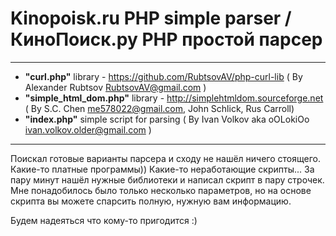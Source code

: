 <h1>Kinopoisk.ru PHP simple parser / КиноПоиск.ру PHP простой парсер</h1>
<hr />

- <b>"curl.php"</b> library - https://github.com/RubtsovAV/php-curl-lib ( By Alexander Rubtsov <RubtsovAV@gmail.com> )
- <b>"simple_html_dom.php"</b> library - http://simplehtmldom.sourceforge.net ( By S.C. Chen <me578022@gmail.com>, John Schlick, Rus Carroll)
- <b>"index.php"</b> simple script for parsing ( By Ivan Volkov aka oOLokiOo <ivan.volkov.older@gmail.com> )
<hr />

Поискал готовые варианты парсера и сходу не нашёл ничего стоящего. Какие-то платные программы)) Какие-то неработающие скрипты...
За пару минут нашёл нужные библиотеки и написал скрипт в пару строчек.
Мне понадобилось было только несколько параметров, но на основе скрипта вы можете спарсить полную, нужную вам информацию.

Будем надеяться что кому-то пригодится :)